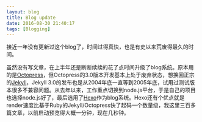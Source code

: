 ```yaml
---
layout: blog
title: Blog update
date: 2016-08-30 21:40:17
tags: [Blogging]
---
```


接近一年没有更新过这个blog了，时间过得真快，也是有史以来荒废得最久的时间。

虽然没有写文章，在上半年还是断断续续的花了点时间升级了blog系统。原本用的是[Octopress](https://github.com/octopress/octopress)，但Octopress的3.0版本开发基本上处于废弃状态，想换回正宗的[Jekyll](https://jekyllrb.com)，Jekyll 3.0的发布也是从2004年底一直等到2005年底，试用过测试版本很多不兼容问题。从去年以来，工作重点切换到node.js平台，于是自己的项目也选择node.js好了，最后选用了[Hexo](https://hexo.io)作为blog系统。Hexo还有个优点就是render速度比基于Ruby的Jekyll/Octopress快了起码一个数量级，我这里三百多篇文章，以前启动预览得大概一分钟，现在几秒钟。

